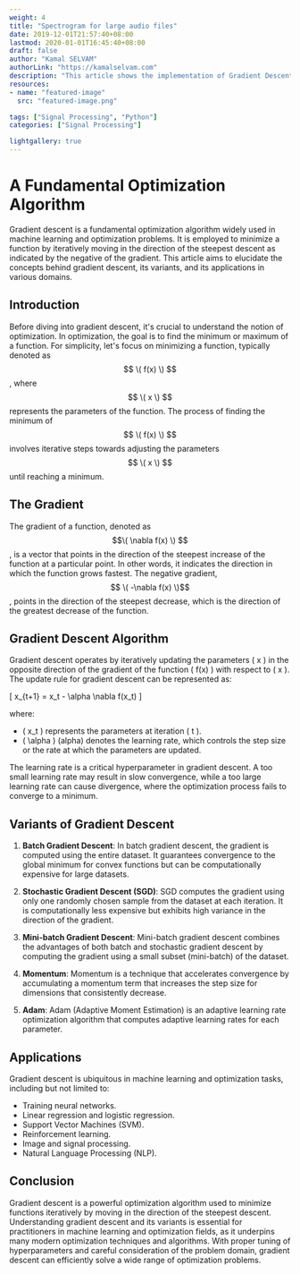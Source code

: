 ```yaml
---
weight: 4
title: "Spectrogram for large audio files"
date: 2019-12-01T21:57:40+08:00
lastmod: 2020-01-01T16:45:40+08:00
draft: false
author: "Kamal SELVAM"
authorLink: "https://kamalselvam.com"
description: "This article shows the implementation of Gradient Descent Algorithm"
resources:
- name: "featured-image"
  src: "featured-image.png"

tags: ["Signal Processing", "Python"]
categories: ["Signal Processing"]

lightgallery: true
---
```


 # A Fundamental Optimization Algorithm

Gradient descent is a fundamental optimization algorithm widely used in machine learning and optimization problems. It is employed to minimize a function by iteratively moving in the direction of the steepest descent as indicated by the negative of the gradient. This article aims to elucidate the concepts behind gradient descent, its variants, and its applications in various domains.

## Introduction

Before diving into gradient descent, it's crucial to understand the notion of optimization. In optimization, the goal is to find the minimum or maximum of a function. For simplicity, let's focus on minimizing a function, typically denoted as $$ \( f(x) \) $$, where $$ \( x \) $$ represents the parameters of the function. The process of finding the minimum of $$ \( f(x) \) $$ involves iterative steps towards adjusting the parameters $$ \( x \) $$ until reaching a minimum.

## The Gradient

The gradient of a function, denoted as $$\( \nabla f(x) \) $$, is a vector that points in the direction of the steepest increase of the function at a particular point. In other words, it indicates the direction in which the function grows fastest. The negative gradient, $$ \( -\nabla f(x) \)$$, points in the direction of the steepest decrease, which is the direction of the greatest decrease of the function.

## Gradient Descent Algorithm

Gradient descent operates by iteratively updating the parameters \( x \) in the opposite direction of the gradient of the function \( f(x) \) with respect to \( x \). The update rule for gradient descent can be represented as:

\[ x_{t+1} = x_t - \alpha \nabla f(x_t) \]

where:
- \( x_t \) represents the parameters at iteration \( t \).
- \( \alpha \) (alpha) denotes the learning rate, which controls the step size or the rate at which the parameters are updated.

The learning rate is a critical hyperparameter in gradient descent. A too small learning rate may result in slow convergence, while a too large learning rate can cause divergence, where the optimization process fails to converge to a minimum.

## Variants of Gradient Descent

1. **Batch Gradient Descent**: In batch gradient descent, the gradient is computed using the entire dataset. It guarantees convergence to the global minimum for convex functions but can be computationally expensive for large datasets.

2. **Stochastic Gradient Descent (SGD)**: SGD computes the gradient using only one randomly chosen sample from the dataset at each iteration. It is computationally less expensive but exhibits high variance in the direction of the gradient.

3. **Mini-batch Gradient Descent**: Mini-batch gradient descent combines the advantages of both batch and stochastic gradient descent by computing the gradient using a small subset (mini-batch) of the dataset.

4. **Momentum**: Momentum is a technique that accelerates convergence by accumulating a momentum term that increases the step size for dimensions that consistently decrease.

5. **Adam**: Adam (Adaptive Moment Estimation) is an adaptive learning rate optimization algorithm that computes adaptive learning rates for each parameter.

## Applications

Gradient descent is ubiquitous in machine learning and optimization tasks, including but not limited to:

- Training neural networks.
- Linear regression and logistic regression.
- Support Vector Machines (SVM).
- Reinforcement learning.
- Image and signal processing.
- Natural Language Processing (NLP).

## Conclusion

Gradient descent is a powerful optimization algorithm used to minimize functions iteratively by moving in the direction of the steepest descent. Understanding gradient descent and its variants is essential for practitioners in machine learning and optimization fields, as it underpins many modern optimization techniques and algorithms. With proper tuning of hyperparameters and careful consideration of the problem domain, gradient descent can efficiently solve a wide range of optimization problems.
